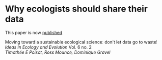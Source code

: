 # Why ecologists should share their data

This paper is now [published]

Moving toward a sustainable ecological science: don't let data go to waste!   
*Ideas in Ecology and Evolution* Vol. 6 no. 2   
*Timothée E Poisot, Ross Mounce, Dominique Gravel*

[published]: http://library.queensu.ca/ojs/index.php/IEE/article/view/4632
